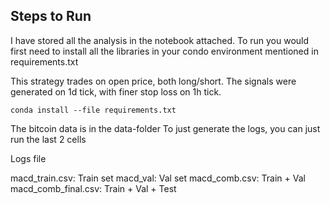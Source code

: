 ## Steps to Run

I have stored all the analysis in the notebook attached. To run you would first need to install all the libraries in your condo environment mentioned in requirements.txt

This strategy trades on open price, both long/short. The signals were generated on 1d tick, with finer stop loss on 1h tick.

`conda install --file requirements.txt`

The bitcoin data is in the data-folder
To just generate the logs, you can just run the last 2 cells

Logs file

macd_train.csv: Train set
macd_val: Val set
macd_comb.csv: Train + Val
macd_comb_final.csv: Train + Val + Test